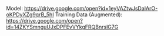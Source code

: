 Model: https://drive.google.com/open?id=1eyVAZtwJsDaIArO-oKPDyXZg9qrB_5hI
Training Data (Augmented): https://drive.google.com/open?id=14ZKYSmnguUJxDPFEvVYkgFRQBnrslG7G
